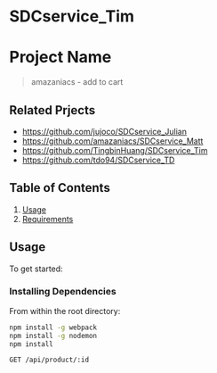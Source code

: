 # SDCservice_Tim

# Project Name 

> amazaniacs - add to cart 

## Related Prjects 

  - https://github.com/jujoco/SDCservice_Julian
  - https://github.com/amazaniacs/SDCservice_Matt
  - https://github.com/TingbinHuang/SDCservice_Tim
  - https://github.com/tdo94/SDCservice_TD

## Table of Contents

1. [Usage](#Usage)
2. [Requirements](#requirements)

## Usage 

To get started: 

### Installing Dependencies

From within the root directory:

```sh
npm install -g webpack
npm install -g nodemon
npm install
```

```sh
GET /api/product/:id  
```






